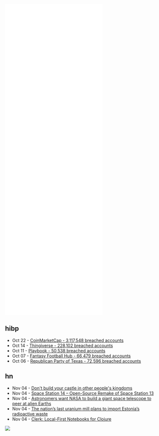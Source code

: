 ![Metrics](https://raw.githubusercontent.com/phixion/phixion/master/metrics.svg)

## hibp

<!--
for https://github.com/phixion/phixion/blob/main/.github/workflows/feeds.yml
-->
<!--START_SECTION:haveibeenpwnd-->
- Oct 22 - [CoinMarketCap - 3,117,548 breached accounts](https://haveibeenpwned.com/PwnedWebsites#CoinMarketCap)
- Oct 14 - [Thingiverse - 228,102 breached accounts](https://haveibeenpwned.com/PwnedWebsites#Thingiverse)
- Oct 11 - [Playbook - 50,538 breached accounts](https://haveibeenpwned.com/PwnedWebsites#Playbook)
- Oct 07 - [Fantasy Football Hub - 66,479 breached accounts](https://haveibeenpwned.com/PwnedWebsites#FantasyFootballHub)
- Oct 06 - [Republican Party of Texas - 72,596 breached accounts](https://haveibeenpwned.com/PwnedWebsites#RepublicanPartyOfTexas)
<!--END_SECTION:haveibeenpwnd-->

## hn

<!--
for https://github.com/phixion/phixion/blob/main/.github/workflows/feeds.yml
-->
<!--START_SECTION:hn-->
- Nov 04 - [Don't build your castle in other people's kingdoms](https://howtomarketagame.com/2021/11/01/dont-build-your-castle-in-other-peoples-kingdoms/)
- Nov 04 - [Space Station 14 – Open-Source Remake of Space Station 13](https://spacestation14.io/)
- Nov 04 - [Astronomers want NASA to build a giant space telescope to peer at alien Earths](https://www.npr.org/2021/11/04/1052153703/astronomers-want-nasa-to-build-a-giant-space-telescope-to-peer-at-alien-earths)
- Nov 04 - [The nation’s last uranium mill plans to import Estonia’s radioactive waste](https://www.hcn.org/issues/53.11/indigenous-affairs-nuclear-energy-the-nations-last-uranium-mill-plans-to-import-estonias-radioactive-waste)
- Nov 04 - [Clerk: Local-First Notebooks for Clojure](https://github.com/nextjournal/clerk)
<!--END_SECTION:hn-->

<!--
for https://yhype.me
-->
![](https://hit.yhype.me/github/profile?user_id=13013670)
